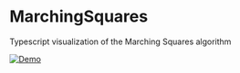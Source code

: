 # MarchingSquares
Typescript visualization of the Marching Squares algorithm

[![Demo](https://img.shields.io/badge/live-demo-green?style=flat-square)](https://timmoth.com/showcase/hpNrPllcgUSFC0zCkTjvww)
